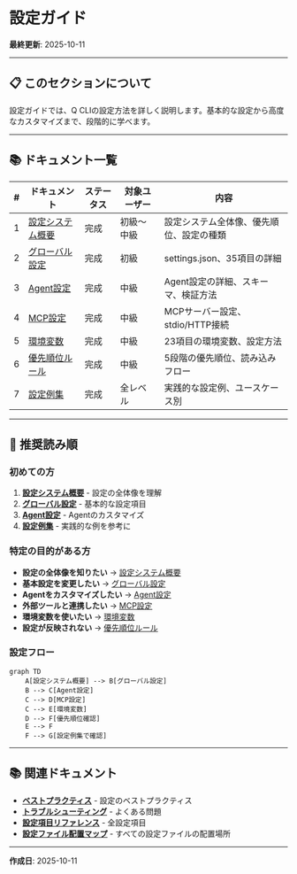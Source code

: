 # 設定ガイド

**最終更新**: 2025-10-11

---

## 📋 このセクションについて

設定ガイドでは、Q CLIの設定方法を詳しく説明します。基本的な設定から高度なカスタマイズまで、段階的に学べます。

---

## 📚 ドキュメント一覧

| # | ドキュメント | ステータス | 対象ユーザー | 内容 |
|---|-------------|-----------|-------------|------|
| 1 | [設定システム概要](01_overview.md) | 完成 | 初級〜中級 | 設定システム全体像、優先順位、設定の種類 |
| 2 | [グローバル設定](03_global-settings.md) | 完成 | 初級 | settings.json、35項目の詳細 |
| 3 | [Agent設定](04_agent-configuration.md) | 完成 | 中級 | Agent設定の詳細、スキーマ、検証方法 |
| 4 | [MCP設定](06_mcp-configuration.md) | 完成 | 中級 | MCPサーバー設定、stdio/HTTP接続 |
| 5 | [環境変数](05_environment-variables.md) | 完成 | 中級 | 23項目の環境変数、設定方法 |
| 6 | [優先順位ルール](02_priority-rules.md) | 完成 | 中級 | 5段階の優先順位、読み込みフロー |
| 7 | [設定例集](07_examples.md) | 完成 | 全レベル | 実践的な設定例、ユースケース別 |

---

## 🚀 推奨読み順

### 初めての方
1. **[設定システム概要](01_overview.md)** - 設定の全体像を理解
2. **[グローバル設定](03_global-settings.md)** - 基本的な設定項目
3. **[Agent設定](04_agent-configuration.md)** - Agentのカスタマイズ
4. **[設定例集](07_examples.md)** - 実践的な例を参考に

### 特定の目的がある方
- **設定の全体像を知りたい** → [設定システム概要](01_overview.md)
- **基本設定を変更したい** → [グローバル設定](03_global-settings.md)
- **Agentをカスタマイズしたい** → [Agent設定](04_agent-configuration.md)
- **外部ツールと連携したい** → [MCP設定](06_mcp-configuration.md)
- **環境変数を使いたい** → [環境変数](05_environment-variables.md)
- **設定が反映されない** → [優先順位ルール](02_priority-rules.md)

### 設定フロー

```mermaid
graph TD
    A[設定システム概要] --> B[グローバル設定]
    B --> C[Agent設定]
    C --> D[MCP設定]
    C --> E[環境変数]
    D --> F[優先順位確認]
    E --> F
    F --> G[設定例集で確認]
```

---

## 📚 関連ドキュメント

- **[ベストプラクティス](../04_best-practices/01_configuration.md)** - 設定のベストプラクティス
- **[トラブルシューティング](../06_troubleshooting/common-issues.md)** - よくある問題
- **[設定項目リファレンス](../07_reference/settings-reference.md)** - 全設定項目
- **[設定ファイル配置マップ](../07_reference/configuration-file-locations.md)** - すべての設定ファイルの配置場所

---

**作成日**: 2025-10-11
